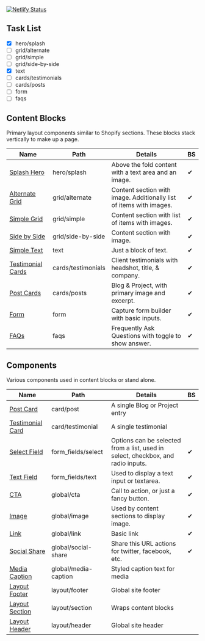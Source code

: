 [![Netlify Status](https://api.netlify.com/api/v1/badges/220d4ca1-1c7d-4969-b4ec-14bac09744a6/deploy-status)](https://app.netlify.com/sites/edmeehan-dev-astro/deploys)

## Task List

- [x] hero/splash
- [ ] grid/alternate
- [ ] grid/simple
- [ ] grid/side-by-side
- [x] text
- [ ] cards/testimonials
- [ ] cards/posts
- [ ] form
- [ ] faqs

## Content Blocks
Primary layout components similar to Shopify sections. These blocks stack vertically to make up a page.

| Name | Path | Details | BS |
| --- | --- | --- | --- |
| [Splash Hero](src/components/hero/splash/) | hero/splash | Above the fold content with a text area and an image. | ✔ |
| [Alternate Grid](src/components/grid/alternate/) | grid/alternate | Content section with image. Additionally list of items with images. | ✔ |
| [Simple Grid](src/components/grid/simple/) | grid/simple | Content section with list of items with images. | ✔ |
| [Side by Side](src/components/grid/side-by-side/) | grid/side-by-side | Content section with image. | ✔ |
| [Simple Text](src/components/text/) | text | Just a block of text. | ✔ |
| [Testimonial Cards](src/components/cards/testimonials/) | cards/testimonials | Client testimonials with headshot, title, & company. | ✔ | 
| [Post Cards](src/components/cards/posts/) | cards/posts | Blog & Project, with primary image and excerpt. | ✔ |
| [Form](src/components/form/) | form | Capture form builder with basic inputs. | ✔ |
| [FAQs](src/components/faqs/) | faqs | Frequently Ask Questions with toggle to show answer. | ✔ |

## Components
Various components used in content blocks or stand alone.

| Name | Path | Details | BS |
| --- | --- | --- | --- |
| [Post Card](src/components/card/post.astro) | card/post | A single Blog or Project entry | |
| [Testimonial Card](src/components/card/testimonial.astro) | card/testimonial | A single testimonial |
| [Select Field](src/components/form_fields/select/) | form_fields/select | Options can be selected from a list, used in select, checkbox, and radio inputs. | ✔ |
| [Text Field](src/components/form_fields/text/) | form_fields/text | Used to display a text input or textarea. | ✔ |
| [CTA](src/components/global/cta/) | global/cta | Call to action, or just a fancy button. | ✔ |
| [Image](src/components/global/image/) | global/image | Used by content sections to display image. | ✔ |
| [Link](src/components/global/link/) | global/link | Basic link | ✔ |
| [Social Share](src/components/global/social-share/) | global/social-share | Share this URL actions for twitter, facebook, etc. | ✔ |
| [Media Caption](src/components/global/media-caption.astro) | global/media-caption | Styled caption text for media | |
| [Layout Footer](src/components/layout/footer.astro) | layout/footer | Global site footer | |
| [Layout Section](src/components/layout/section.astro) | layout/section | Wraps content blocks | |
| [Layout Header](src/components/layout/header.astro) | layout/header | Global site header | |